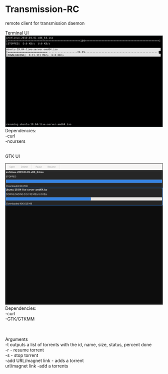 # Transmission-RC
remote client for transmission daemon

Terminal UI
![alt text](https://github.com/TylerOrcutt/Transmission-RC/blob/master/screens/terminal.png)
Dependencies:
<br />
-curl
<br />
-ncursers
<br />
<br />

GTK UI<br />

![alt text](https://github.com/TylerOrcutt/Transmission-RC/blob/master/screens/gtk.png)
<br />
Dependencies:<br />
-curl<br />
-GTK/GTKMM<br />
<br />
<br />
  
Arguments<br />
-t   outputs a list of torrents with the id, name, size, status, percent done
<br/>
-r <torrentID> - resume torrent
 <br />
-s <torrentID> - stop torrent
<br />
-add URL/magnet link - adds a torrent
<br />
url/magnet link -add a torrents 
 <br />
